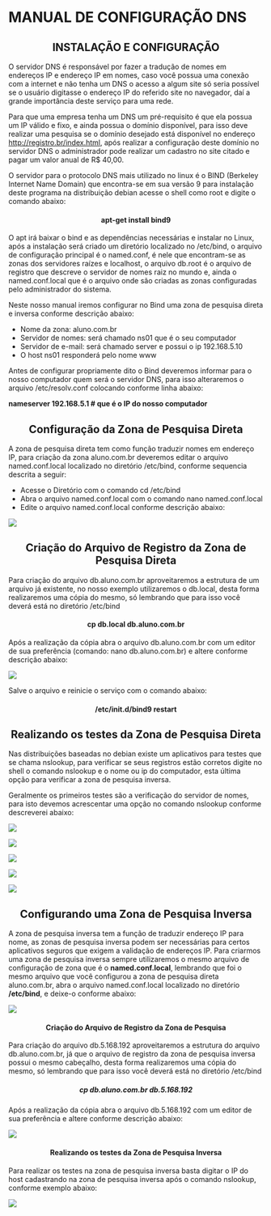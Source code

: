 # MANUAL DE CONFIGURAÇÃO DNS #

<h2 align="middle">INSTALAÇÃO E CONFIGURAÇÃO</h2>


O servidor DNS é responsável por fazer a tradução de nomes em endereços IP e endereço IP em nomes, caso você possua uma conexão com a internet e não tenha um DNS o acesso a algum site  só seria possível se o usuário digitasse o endereço IP do referido site no navegador, daí a grande importância deste serviço para uma rede.

Para que uma empresa tenha um DNS um pré-requisito é que ela possua um IP válido e fixo, e ainda possua o domínio disponível, para isso deve realizar uma pesquisa se o domínio desejado está disponível no endereço http://registro.br/index.html, após realizar a configuração deste domínio no servidor DNS o administrador pode realizar um cadastro no site citado e pagar um valor anual de R$ 40,00.

O servidor para o protocolo DNS mais utilizado no linux é o BIND (Berkeley Internet Name Domain) que encontra-se em sua versão 9 para instalação deste programa na distribuição debian acesse o shell como root e digite o comando abaixo:
<h4 align="middle">apt-get install bind9</h2>

O apt irá baixar o bind  e as dependências necessárias e instalar no Linux, após a instalação será criado um diretório localizado no /etc/bind, o arquivo de configuração principal é o named.conf, é nele que encontram-se as zonas dos servidores raízes e localhost, o arquivo db.root  é o arquivo de registro que descreve o servidor de nomes raiz no mundo e, ainda o named.conf.local que é o arquivo onde são criadas as zonas configuradas pelo administrador do sistema.

Neste nosso manual iremos configurar no Bind uma zona de pesquisa direta e inversa conforme descrição abaixo:

 * Nome da zona: aluno.com.br
 * Servidor de nomes: será chamado ns01 que é o seu computador
 * Servidor de e-mail: será chamado server e possui o ip 192.168.5.10
 * O host ns01 responderá pelo nome www

 Antes de configurar propriamente dito o Bind deveremos informar para o nosso computador quem será o servidor DNS, para isso alteraremos o arquivo /etc/resolv.conf colocando conforme  linha abaixo:
 
 <B>nameserver 192.168.5.1        # que é o IP do nosso computador</B>
 
 
<h2 align="middle">Configuração da Zona de Pesquisa Direta</h2>

A zona de pesquisa direta tem como função traduzir nomes em endereço IP, para criação da  zona aluno.com.br deveremos editar o arquivo named.conf.local localizado no diretório /etc/bind, conforme sequencia descrita a seguir:

* Acesse o Diretório com o comando cd /etc/bind
* Abra o arquivo named.conf.local com o comando nano named.conf.local
* Edite o arquivo named.conf.local conforme descrição abaixo:

![](images/zona-direta.png)

<h2 align="middle">Criação do Arquivo de Registro da Zona de Pesquisa Direta</h2>

Para criação do arquivo db.aluno.com.br aproveitaremos a estrutura de um arquivo já existente, no nosso exemplo utilizaremos o db.local, desta forma realizaremos uma cópia do mesmo, só lembrando que para isso você deverá está no diretório /etc/bind

<h4 align="middle">cp db.local db.aluno.com.br</h4>

Após a realização da cópia abra o arquivo db.aluno.com.br com um editor de sua preferência (comando: nano db.aluno.com.br) e altere conforme descrição abaixo:

![](images/db-aluno.png)

Salve o arquivo e reinicie o serviço com o comando abaixo:

 <h4 align="middle">/etc/init.d/bind9 restart</h2>
 
<h2 align="middle">Realizando os testes da Zona de Pesquisa Direta</h2>
 
Nas distribuições baseadas no debian existe um aplicativos para testes que se chama nslookup, para verificar se seus registros estão corretos digite no shell o comando nslookup e o nome ou ip do computador, esta última opção para verificar a zona de pesquisa inversa.

Geralmente os primeiros testes são a verificação do servidor de nomes,  para isto devemos acrescentar uma opção no comando nslookup conforme descreverei abaixo:
 
![](images/teste-nome.png)

![](images/teste-ns.png)

![](images/teste-mx.png)

![](images/teste-a.png)
 
![](images/teste-cname.png)

<h2 align="middle">Configurando uma Zona de Pesquisa Inversa</h2>

A zona de pesquisa inversa tem a função de traduzir endereço IP para nome, as zonas de pesquisa inversa podem ser necessárias para certos aplicativos seguros que exigem a validação de endereços IP. Para criarmos uma zona de pesquisa inversa sempre utilizaremos o mesmo arquivo de configuração de zona que é o <b>named.conf.local</b>, lembrando que foi o mesmo arquivo que você configurou a zona de pesquisa direta aluno.com.br, abra o arquivo named.conf.local localizado no diretório <b>/etc/bind</b>, e deixe-o conforme abaixo:

![](images/zona-inversa.png)
<h4 align="middle">Criação do Arquivo de Registro da Zona de Pesquisa</h4>

Para criação do arquivo db.5.168.192 aproveitaremos a estrutura do arquivo db.aluno.com.br, já que o arquivo de registro da zona de pesquisa inversa possui o mesmo cabeçalho, desta forma realizaremos uma cópia do mesmo, só lembrando que para isso você deverá está no diretório /etc/bind

<h5 align="middle">cp db.aluno.com.br db.5.168.192</h5>

Após a realização da cópia abra o arquivo db.5.168.192 com um editor de sua preferência e altere conforme descrição abaixo:

![](images/db-inverso.png)

<h4 align="middle">Realizando os testes da Zona de Pesquisa Inversa</h4>
Para realizar os testes na zona de pesquisa inversa basta digitar o IP do host cadastrando na zona de pesquisa inversa após o comando nslookup, conforme exemplo abaixo:

![](images/teste-inverso.png)





